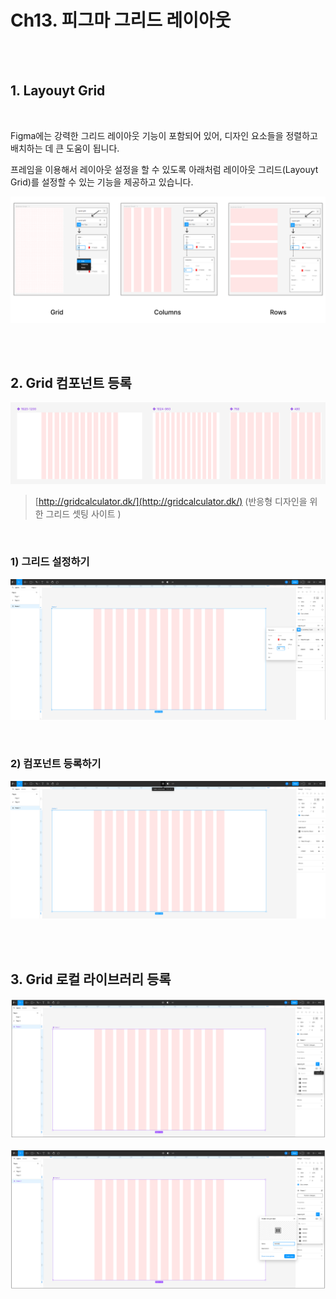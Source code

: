 # Ch13. 피그마 그리드 레이아웃

<br>
<br>

## 1. Layouyt Grid

<br>

Figma에는 강력한 그리드 레이아웃 기능이 포함되어 있어, 디자인 요소들을 정렬하고 배치하는 데 큰 도움이 됩니다.

프레임을 이용해서 레이아웃 설정을 할 수 있도록 아래처럼 레이아웃 그리드(Layouyt Grid)를 설정할 수 있는 기능을 제공하고 있습니다.

![](Files/image%20107.png)

<br>
<br>

## 2. Grid 컴포넌트 등록

![](Files/image%20108.png)    

> [http://gridcalculator.dk/](http://gridcalculator.dk/) (반응형 디자인을 위한 그리드 셋팅 사이트 )

<br>

### 1) 그리드 설정하기

![](Files/image%20109.png)  

<br>

### 2) 컴포넌트 등록하기

![](Files/image%20110.png)  

<br> 
<br> 

## 3. Grid 로컬 라이브러리 등록

![](Files/image%20111.png)    

![](Files/image%20112.png) 